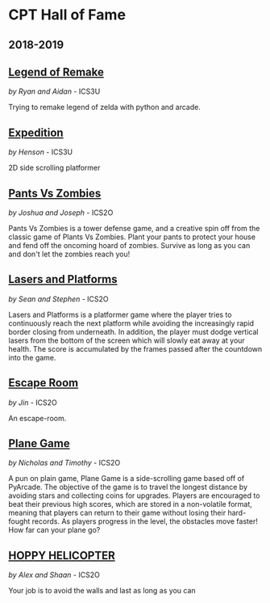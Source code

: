 # CPT Hall of Fame
## 2018-2019

## [Legend of Remake](https://github.com/ICS3U-Gallo/cpt-ryan-and-aidan)
*by Ryan and Aidan* - ICS3U


Trying to remake legend of zelda with python and arcade.


## [Expedition](https://github.com/ICS3U-Gallo/cpt-henson)
*by Henson* - ICS3U

2D side scrolling platformer


## [Pants Vs Zombies](https://github.com/ICS2O-Gallo/10c-cpt-joseph-and-joshua)
*by Joshua and Joseph* - ICS2O

Pants Vs Zombies is a tower defense game, and a creative spin off from the classic game of Plants Vs Zombies. Plant your pants to protect your house and fend off the oncoming hoard of zombies. Survive as long as you can and don't let the zombies reach you!


## [Lasers and Platforms](https://github.com/ICS2O-Gallo/10c-cpt-sean-and-stephen)
*by Sean and Stephen* - ICS2O

Lasers and Platforms is a platformer game where the player tries to continuously reach the next platform while avoiding the increasingly rapid border closing from underneath. In addition, the player must dodge vertical lasers from the bottom of the screen which will slowly eat away at your health. The score is accumulated by the frames passed after the countdown into the game.


## [Escape Room](https://github.com/ICS2O-Gallo/10c-cpt-jin)
*by Jin* - ICS2O

An escape-room.


## [Plane Game](https://github.com/ICS2O-Gallo/10c-cpt-timothy-and-nicholas)
*by Nicholas and Timothy* - ICS2O

A pun on plain game, Plane Game is a side-scrolling game based off of PyArcade. The objective of the game is to travel the longest distance by avoiding stars and collecting coins for upgrades. Players are encouraged to beat their previous high scores, which are stored in a non-volatile format, meaning that players can return to their game without losing their hard-fought records. As players progress in the level, the obstacles move faster! How far can your plane go?


## [HOPPY HELICOPTER](https://github.com/ics2oa-18-19/ics2oa-cpt-shaan-and-alex)
*by Alex and Shaan* - ICS2O

Your job is to avoid the walls and last as long as you can
